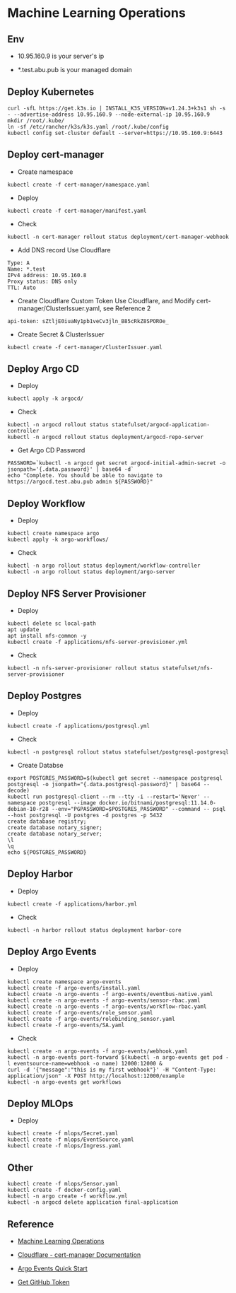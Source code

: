 # Machine Learning Operations

## Env

- 10.95.160.9 is your server's ip

- *.test.abu.pub is your managed domain

## Deploy Kubernetes

```shell
curl -sfL https://get.k3s.io | INSTALL_K3S_VERSION=v1.24.3+k3s1 sh -s - --advertise-address 10.95.160.9 --node-external-ip 10.95.160.9
mkdir /root/.kube/
ln -sf /etc/rancher/k3s/k3s.yaml /root/.kube/config
kubectl config set-cluster default --server=https://10.95.160.9:6443
```

## Deploy cert-manager

- Create namespace

```shell
kubectl create -f cert-manager/namespace.yaml
```

- Deploy

```shell
kubectl create -f cert-manager/manifest.yaml
```

- Check

```shell
kubectl -n cert-manager rollout status deployment/cert-manager-webhook
```

- Add DNS record Use Cloudflare

```text
Type: A
Name: *.test
IPv4 address: 10.95.160.8
Proxy status: DNS only
TTL: Auto
```

- Create Cloudflare Custom Token Use Cloudflare, and Modify cert-manager/ClusterIssuer.yaml, see Reference 2

```text
api-token: sZtljE0iuaNy1pb1veCv3jln_B85cRkZ8SPOROe_
```

- Create Secret & ClusterIssuer

```shell
kubectl create -f cert-manager/ClusterIssuer.yaml
```

## Deploy Argo CD

- Deploy

```shell
kubectl apply -k argocd/
```

- Check

```shell
kubectl -n argocd rollout status statefulset/argocd-application-controller
kubectl -n argocd rollout status deployment/argocd-repo-server
```

- Get Argo CD Password

```shell
PASSWORD=`kubectl -n argocd get secret argocd-initial-admin-secret -o jsonpath='{.data.password}' | base64 -d`
echo "Complete. You should be able to navigate to https://argocd.test.abu.pub admin ${PASSWORD}"
```

## Deploy Workflow

- Deploy

```shell
kubectl create namespace argo
kubectl apply -k argo-workflows/
```

- Check

```shell
kubectl -n argo rollout status deployment/workflow-controller
kubectl -n argo rollout status deployment/argo-server
```

## Deploy NFS Server Provisioner

- Deploy

```shell
kubectl delete sc local-path
apt update
apt install nfs-common -y
kubectl create -f applications/nfs-server-provisioner.yml
```

- Check

```shell
kubectl -n nfs-server-provisioner rollout status statefulset/nfs-server-provisioner
```

## Deploy Postgres

- Deploy

```shell
kubectl create -f applications/postgresql.yml
```

- Check

```shell
kubectl -n postgresql rollout status statefulset/postgresql-postgresql
```

- Create Databse

```shell
export POSTGRES_PASSWORD=$(kubectl get secret --namespace postgresql postgresql -o jsonpath="{.data.postgresql-password}" | base64 --decode)
kubectl run postgresql-client --rm --tty -i --restart='Never' --namespace postgresql --image docker.io/bitnami/postgresql:11.14.0-debian-10-r28 --env="PGPASSWORD=$POSTGRES_PASSWORD" --command -- psql --host postgresql -U postgres -d postgres -p 5432
create database registry;
create database notary_signer;
create database notary_server;
\l
\q
echo ${POSTGRES_PASSWORD}
```

## Deploy Harbor

- Deploy

```shell
kubectl create -f applications/harbor.yml
```

- Check

```shell
kubectl -n harbor rollout status deployment harbor-core
```

## Deploy Argo Events

- Deploy

```shell
kubectl create namespace argo-events
kubectl create -f argo-events/install.yaml
kubectl create -n argo-events -f argo-events/eventbus-native.yaml
kubectl create -n argo-events -f argo-events/sensor-rbac.yaml
kubectl create -n argo-events -f argo-events/workflow-rbac.yaml
kubectl create -f argo-events/role_sensor.yaml
kubectl create -f argo-events/rolebinding_sensor.yaml
kubectl create -f argo-events/SA.yaml
```

- Check

```shell
kubectl create -n argo-events -f argo-events/webhook.yaml
kubectl -n argo-events port-forward $(kubectl -n argo-events get pod -l eventsource-name=webhook -o name) 12000:12000 &
curl -d '{"message":"this is my first webhook"}' -H "Content-Type: application/json" -X POST http://localhost:12000/example
kubectl -n argo-events get workflows
```

## Deploy MLOps

- Deploy

```shell
kubectl create -f mlops/Secret.yaml
kubectl create -f mlops/EventSource.yaml
kubectl create -f mlops/Ingress.yaml
```

## Other

```shell
kubectl create -f mlops/Sensor.yaml
kubectl create -f docker-config.yaml
kubectl -n argo create -f workflow.yml
kubectl -n argocd delete application final-application
```

## Reference

- [Machine Learning Operations](https://ml-ops.org/)

- [Cloudflare - cert-manager Documentation](https://cert-manager.io/docs/configuration/acme/dns01/cloudflare/)

- [Argo Events Quick Start](https://argoproj.github.io/argo-events/quick_start/)

- [Get GitHub Token](https://argoproj.github.io/argo-events/eventsources/setup/github/)

